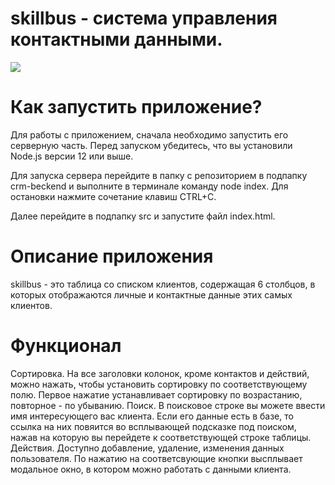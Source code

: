 # skillbus - система управления контактными данными.

![](https://ibb.co/JBHp5bP)

# Как запустить приложение?
Для работы с приложением, сначала необходимо запустить его серверную часть.
Перед запуском убедитесь, что вы установили Node.js версии 12 или выше.

Для запуска сервера перейдите в папку с репозиторием в подпапку crm-beckend и выполните в терминале команду node index.
Для остановки нажмите сочетание клавиш CTRL+C.

Далее перейдите в подпапку src и запустите файл index.html.

# Описание приложения
skillbus - это таблица со списком клиентов, содержащая 6 столбцов, в которых отображаются личные и контактные данные этих самых клиентов.

# Функционал
Сортировка. На все заголовки колонок, кроме контактов и действий, можно нажать, чтобы установить сортировку по соответствующему полю. Первое нажатие устанавливает сортировку по возрастанию, повторное - по убыванию.
Поиск. В поисковое строке вы можете ввести имя интересующего вас клиента. Если его данные есть в базе, то ссылка на них повяится во всплывающей подсказке под поиском, нажав на которую вы перейдете к соответствующей строке таблицы.
Действия. Доступно добавление, удаление, изменения данных пользователя. По нажатию на соответсвующие кнопки высплывает модальное окно, в котором можно работать с данными клиента.
